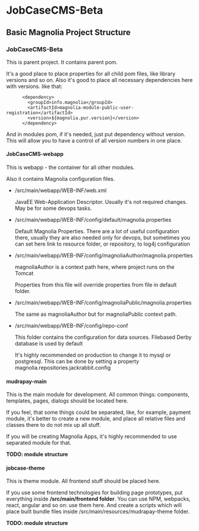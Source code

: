 # JobCaseCMS-Beta

## Basic Magnolia Project Structure

### JobCaseCMS-Beta

 This is parent project. It contains parent pom. 

 It's a good place to place properties for all child pom files, like library versions and so on.
 Also it's good to place all necessary dependencies here with versions. like that:
 
          <dependency>
            <groupId>info.magnolia</groupId>
            <artifactId>magnolia-module-public-user-registration</artifactId>
            <version>${magnolia.pur.version}</version>
          </dependency>

 And in modules pom, if it's needed, just put dependency without version. This will allow you to have a control of all 
 version numbers in one place.

#### JobCaseCMS-webapp 
       
 This is webapp - the container for all other modules. 
 
 Also it contains Magnolia configuration files.
  
 * /src/main/webapp/WEB-INF/web.xml 
 
    JavaEE Web-Application Descriptor. Usually it's not required changes. May be for some devops tasks. 
     
 * /src/main/webapp/WEB-INF/config/default/magnolia.properties
 
    Default Magnolia Properties. There are a lot of useful configuration there, usually they are also needed only for 
    devops, but sometimes you can set here link to resource folder, or repository, to log4j configuration
     
 * /src/main/webapp/WEB-INF/config/magnoliaAuthor/magnolia.properties
    
    magnoliaAuthor is a context path here, where project runs on the Tomcat
    
    Properties from this file will override properties from file in default folder.
    
 * /src/main/webapp/WEB-INF/config/magnoliaPublic/magnolia.properties
    
    The same as magnoliaAuthor but for magnoliaPublic context path.
    
 * /src/main/webapp/WEB-INF/config/repo-conf
 
    This folder contains the configuration for data sources. Filebased Derby database is used by default
    
    It's highly recommended on production to change it to mysql or postgresql. This can be done 
    by setting a property magnolia.repositories.jackrabbit.config
    
    
#### mudrapay-main

 This is the main module for development. All common things: components, templates, pages, dialogs should be located here.
 
 If you feel, that some things could be separated, like, for example, payment module, it's better to create a new module, 
 and place all relative files and classes there to do not mix up all stuff.
 
 If you will be creating Magnolia Apps, it's highly recommended to use separated module for that.
 

 **TODO: module structure** 

#### jobcase-theme

This is theme module. All frontend stuff should be placed here. 

If you use some frontend technologies for building page prototypes, put everything inside **/src/main/frontend folder**.
You can use NPM, webpacks, react, angular and so on: use them here. And create a scripts which will place built bundle files 
inside /src/main/resources/mudrapay-theme folder.

 **TODO: module structure** 



